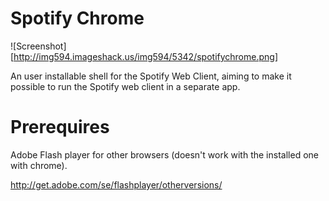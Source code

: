 ﻿# Spotify Chrome
![Screenshot][http://img594.imageshack.us/img594/5342/spotifychrome.png]

An user installable shell for the Spotify Web Client, aiming to make it possible to run the Spotify web client in a separate app.

# Prerequires
Adobe Flash player for other browsers (doesn't work with the installed one with chrome).

http://get.adobe.com/se/flashplayer/otherversions/